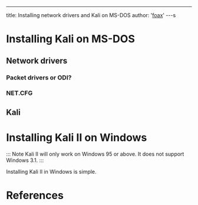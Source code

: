---
title: Installing network drivers and Kali on MS-DOS
author: '[foax](mailto:a@fo.ax)'
---s

# Installing Kali on MS-DOS

## Network drivers

### Packet drivers or ODI?

### NET.CFG

## Kali

# Installing Kali II on Windows

::: Note
Kali II will only work on Windows 95 or above.
It does not support Windows 3.1.
:::

Installing Kali II in Windows is simple.

# References
